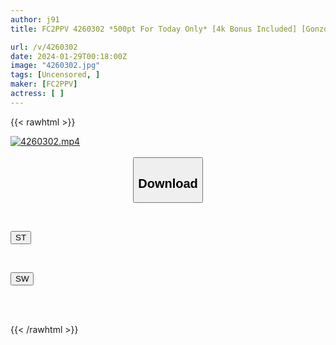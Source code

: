 ```yaml
---
author: j91
title: FC2PPV 4260302 *500pt For Today Only* [4k Bonus Included] [Gonzo / Face Showing] A Housewife Who Spent Too Much On Beauty And Wasted Money Even Though She Was A Housewife Started A Part-Time Job At The Request Of Her Husband, But It Didn’t Last, So She Came To Borrow Money However, I Am Not Able To Repay The Debt, So I Will Expose It.

url: /v/4260302
date: 2024-01-29T00:18:00Z
image: "4260302.jpg"
tags: [Uncensored, ]
maker: [FC2PPV]
actress: [ ]
---
```



{{< rawhtml >}}

<div class="video" data-videoid="4yWZWDmBRmI29z">
    <a href="javascript:;">
        <img src="/v/4260302/4260302.jpg" width="WIDTH" height="HEIGHT" alt="4260302.mp4" loading="lazy">
    </a>
</div>

<script type="text/javascript" src="https://j91.asia/asset/on-demand-st.js"></script>

<br>
  <link rel="stylesheet" href="https://j91.asia/asset/bs5.css">
  
  <center>
  <button class="btn btn-primary" type="button" data-bs-toggle="collapse" data-bs-target=".multi-collapse" aria-expanded="false" aria-controls="multiCollapseExample1 multiCollapseExample2"><h2>Download</h2></button></center>
</p>
<div class="row">
  <div class="col">
    <div class="collapse multi-collapse" id="multiCollapseExample1">
      <div class="card card-body">
	      	      <br>
<div class="buttons">  
<p><a href="https://streamtape.to/v/4yWZWDmBRmI29z" target="_blank"><button class="btn-hover color-3"><i class="fa fa-download"></i> ST</button></a></p></div>
    </div>
  </div>
</div>
  <div class="col">
    <div class="collapse multi-collapse" id="multiCollapseExample2">
      <div class="card card-body">
	      <br>
<div class="buttons">
<p><a href="https://flaswish.com/4s62i08hmd45" target="_blank"><button class="btn-hover color-2"><i class="fa fa-download"></i> SW</button></a></p></div>
<br><br>
      </div>
    </div>
  </div>
</div>

{{< /rawhtml >}}